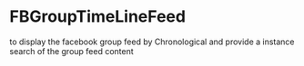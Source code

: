 FBGroupTimeLineFeed
===================

to display the facebook group feed by Chronological and provide a instance search of the group feed content
